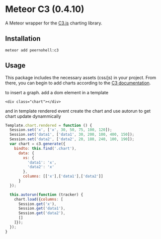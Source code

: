 # Meteor C3 (0.4.10)

A Meteor wrapper for the [C3.js](http://c3js.org/) charting library.

## Installation

`meteor add peernohell:c3`

## Usage

This package includes the necessary assets (css/js) in your project. From there, you can begin to add charts according to the [C3 documentation](http://c3js.org/).


to insert a graph. add a dom element in a template

```<div class="chart"></div>```

and in template rendered event create the chart and use autorun to get chart update dynammically

```javascript
Template.chart.rendered = function () {
  Session.set('x', ['x', 30, 50, 75, 100, 120]);
  Session.set('data1', ['data1', 30, 200, 100, 400, 150]);
  Session.set('data2', ['data2', 20, 180, 240, 100, 190]);
  var chart = c3.generate({
    bindto: this.find('.chart'),
      data: {
        xs: {
          'data1': 'x',
          'data2': 'x'
        },
        columns: [['x'],['data1'],['data2']]
      }
  });

  this.autorun(function (tracker) {
    chart.load({columns: [
      Session.get('x'),
      Session.get('data1'),
      Session.get('data2'),
      []
    ]});
  });
}
```
